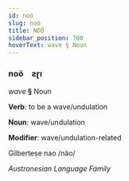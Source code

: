 ```yaml
---
id: noö
slug: noö
title: NOÖ
sidebar_position: 700
hoverText: wave § Noun
---
```


### noö&emsp;<span kind="abugida">ƨɽı</span>

*wave* **§** Noun

**Verb**: to be a wave/undulation

**Noun**: wave/undulation

**Modifier**: wave/undulation-related

Gilbertese nao /näo/

*Austronesian Language Family*